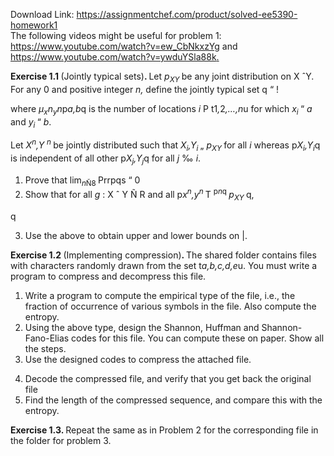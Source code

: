 Download Link: https://assignmentchef.com/product/solved-ee5390-homework1
<br>
The following videos might be useful for problem 1: <a href="https://www.youtube.com/watch?v=ew_CbNkxzYg">https://www.youtube.com/watch?v=ew_CbNkxzYg</a> and <a href="https://www.youtube.com/watch?v=ywduYSla88k">https://www.youtube.com/watch?v=ywduYSla88k</a><a href="https://www.youtube.com/watch?v=ywduYSla88k">.</a>

<strong>Exercise 1.1 </strong>(Jointly typical sets)<strong>. </strong>Let <em>p<sub>XY </sub></em>be any joint distribution on X ˆY. For any 0 and positive integer <em>n, </em>define the jointly typical set q “ !

where <em>µ<sub>x</sub></em><em>n<sub>y</sub></em><em>n</em>p<em>a,b</em>q is the number of locations <em>i </em>P t1<em>,</em>2<em>,…,n</em>u for which <em>x<sub>i </sub></em>“ <em>a </em>and <em>y<sub>i </sub></em>“ <em>b</em>.

Let <em>X<sup>n</sup>,Y <sup>n </sup></em>be jointly distributed such that <em>X<sub>i</sub>,Y<sub>i </sub></em>„ <em>p<sub>XY </sub></em>for all <em>i </em>whereas p<em>X<sub>i</sub>,Y<sub>i</sub></em>q is independent of all other p<em>X<sub>j</sub>,Y<sub>j</sub></em>q for all <em>j </em>‰ <em>i</em>.

<ol>

 <li>Prove that lim<em><sub>n</sub></em><sub>Ñ8 </sub>Prrpqs “ 0</li>

 <li>Show that for all <em>g </em>: X ˆ Y Ñ R and all p<em>x<sup>n</sup>,y<sup>n </sup></em>T <sup>p<em>n</em></sup><sup>q </sup><em>p<sub>XY </sub></em>q,</li>

</ol>

q

<ol start="3">

 <li>Use the above to obtain upper and lower bounds on |.</li>

</ol>

<strong>Exercise 1.2 </strong>(Implementing compression)<strong>. </strong>The shared folder contains files with characters randomly drawn from the set t<em>a,b,c,d,e</em>u. You must write a program to compress and decompress this file.

<ol>

 <li>Write a program to compute the empirical type of the file, i.e., the fraction of occurrence of various symbols in the file. Also compute the entropy.</li>

 <li>Using the above type, design the Shannon, Huffman and Shannon-Fano-Elias codes for this file. You can compute these on paper. Show all the steps.</li>

 <li>Use the designed codes to compress the attached file.</li>

</ol>




<ol start="4">

 <li>Decode the compressed file, and verify that you get back the original file</li>

 <li>Find the length of the compressed sequence, and compare this with the entropy.</li>

</ol>

<strong>Exercise 1.3. </strong>Repeat the same as in Problem 2 for the corresponding file in the folder for problem 3.